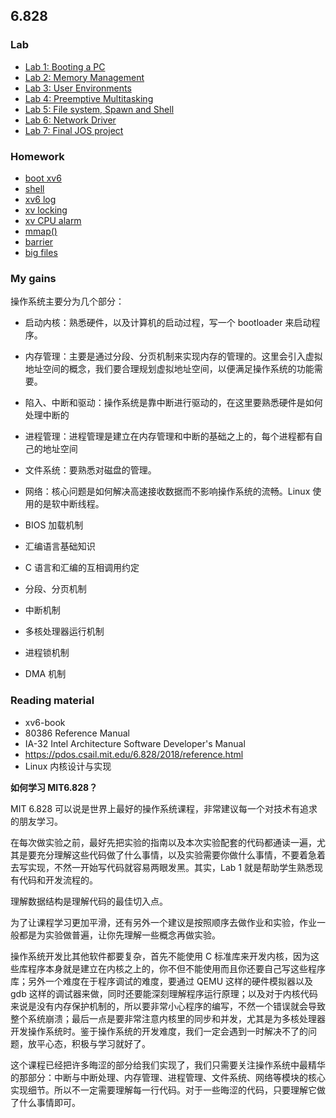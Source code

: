 ## 6.828

### Lab

-   [Lab 1: Booting a PC](./Lab%201:%20Booting%20a%20PC.md)
-   [Lab 2: Memory Management](./Lab%202:%20Memory%20Management.md)
-   [Lab 3: User Environments](./Lab%203:%20User%20Environments.md)
-   [Lab 4: Preemptive Multitasking](./Lab%204:%20Preemptive%20Multitasking.md)
-   [Lab 5: File system, Spawn and Shell](./Lab%205:%20File%20system%2C%20Spawn%20and%20Shell.md)
-   [Lab 6: Network Driver](./Lab%206:%20Network%20Driver.md)
-   [Lab 7: Final JOS project](./Lab%207:%20Final%20JOS%20project.md)

### Homework

-   [boot xv6](./Homework:%20boot%20xv6.md)
-   [shell](./Homework:%20shell.md)
-   [xv6 log]()
-   [xv locking]()
-   [xv CPU alarm]()
-   [mmap()]()
-   [barrier]()
-   [big files]()

### My gains

操作系统主要分为几个部分：

-   启动内核：熟悉硬件，以及计算机的启动过程，写一个 bootloader 来启动程序。
-   内存管理：主要是通过分段、分页机制来实现内存的管理的。这里会引入虚拟地址空间的概念，我们要合理规划虚拟地址空间，以便满足操作系统的功能需要。
-   陷入、中断和驱动：操作系统是靠中断进行驱动的，在这里要熟悉硬件是如何处理中断的
-   进程管理：进程管理是建立在内存管理和中断的基础之上的，每个进程都有自己的地址空间
-   文件系统：要熟悉对磁盘的管理。
-   网络：核心问题是如何解决高速接收数据而不影响操作系统的流畅。Linux 使用的是软中断线程。

-   BIOS 加载机制
-   汇编语言基础知识
-   C 语言和汇编的互相调用约定
-   分段、分页机制
-   中断机制
-   多核处理器运行机制
-   进程锁机制
-   DMA 机制

### Reading material

-   xv6-book
-   80386 Reference Manual
-   IA-32 Intel Architecture Software Developer's Manual
-   https://pdos.csail.mit.edu/6.828/2018/reference.html
-   Linux 内核设计与实现

**如何学习 MIT6.828？**

MIT 6.828 可以说是世界上最好的操作系统课程，非常建议每一个对技术有追求的朋友学习。

在每次做实验之前，最好先把实验的指南以及本次实验配套的代码都通读一遍，尤其是要充分理解这些代码做了什么事情，以及实验需要你做什么事情，不要着急着去写实现，不然一开始写代码就容易两眼发黑。其实，Lab 1 就是帮助学生熟悉现有代码和开发流程的。

理解数据结构是理解代码的最佳切入点。

为了让课程学习更加平滑，还有另外一个建议是按照顺序去做作业和实验，作业一般都是为实验做普遍，让你先理解一些概念再做实验。

操作系统开发比其他软件都要复杂，首先不能使用 C 标准库来开发内核，因为这些库程序本身就是建立在内核之上的，你不但不能使用而且你还要自己写这些程序库；另外一个难度在于程序调试的难度，要通过 QEMU 这样的硬件模拟器以及 gdb 这样的调试器来做，同时还要能深刻理解程序运行原理；以及对于内核代码来说是没有内存保护机制的，所以要非常小心程序的编写，不然一个错误就会导致整个系统崩溃；最后一点是要非常注意内核里的同步和并发，尤其是为多核处理器开发操作系统时。鉴于操作系统的开发难度，我们一定会遇到一时解决不了的问题，放平心态，积极与学习就好了。

这个课程已经把许多晦涩的部分给我们实现了，我们只需要关注操作系统中最精华的那部分：中断与中断处理、内存管理、进程管理、文件系统、网络等模块的核心实现细节。所以不一定需要理解每一行代码。对于一些晦涩的代码，只要理解它做了什么事情即可。
